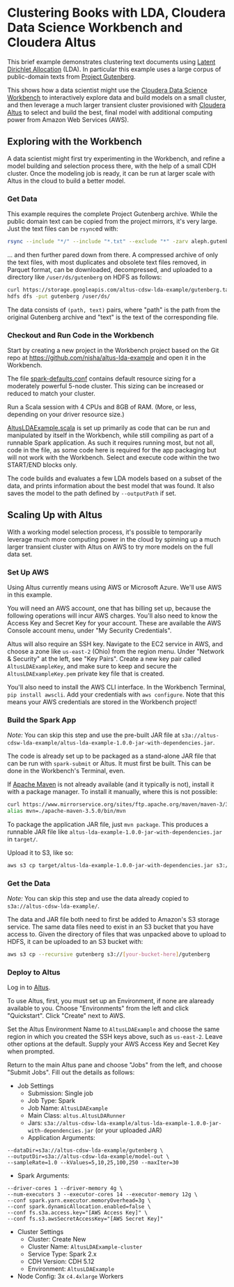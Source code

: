 # Clustering Books with LDA, Cloudera Data Science Workbench and Cloudera Altus

This brief example demonstrates clustering text documents using 
[Latent Dirichlet Allocation](https://en.wikipedia.org/wiki/Latent_Dirichlet_allocation) (LDA). In particular
this example uses a large corpus of public-domain texts from [Project Gutenberg](https://www.gutenberg.org/).

This shows how a data scientist might use the 
[Cloudera Data Science Workbench](https://www.cloudera.com/products/data-science-and-engineering/data-science-workbench.html) 
to interactively explore data and build models on a small cluster, and then leverage a much larger transient cluster
provisioned with [Cloudera Altus](https://www.cloudera.com/products/altus.html) to select and build the best, 
final model with additional computing power from Amazon Web Services (AWS).

## Exploring with the Workbench

A data scientist might first try experimenting in the Workbench, and refine a model building and selection process
there, with the help of a small CDH cluster. Once the modeling job is ready, it can be run at larger scale
with Altus in the cloud to build a better model.

### Get Data

This example requires the complete Project Gutenberg archive. While the public domain text can be copied
from the project mirrors, it's very large. Just the text files can be `rsync`ed with:

```bash
rsync --include "*/" --include "*.txt" --exclude "*" -zarv aleph.gutenberg.org::gutenberg gutenberg/
```

... and then further pared down from there. A compressed archive of only the text files, with most 
duplicates and obsolete text files removed, in Parquet format, can be downloaded, decompressed, 
and uploaded to a directory like `/user/ds/gutenberg` on HDFS as follows:

```bash
curl https://storage.googleapis.com/altus-cdsw-lda-example/gutenberg.tar | tar xv   
hdfs dfs -put gutenberg /user/ds/
```

The data consists of `(path, text)` pairs, where "path" is the path from the original Gutenberg archive
and "text" is the text of the corresponding file.

### Checkout and Run Code in the Workbench

Start by creating a new project in the Workbench project based on the Git repo at
https://github.com/nisha/altus-lda-example and open it in the Workbench.

The file [spark-defaults.conf](blob/master/spark-defaults.conf) contains default resource sizing
for a moderately powerful 5-node cluster. This sizing can be increased or reduced to match your
cluster.

Run a Scala session with 4 CPUs and 8GB of RAM. (More, or less, depending on your driver resource size.)

[AltusLDAExample.scala](blob/master/src/main/scala/com/datascience/altus/AltusLDAExample.scala) is set up
primarily as code that can be run and manipulated by itself in the Workbench, while still compiling
as part of a runnable Spark application. As such it requires running most, but not all, code in the file, as some code here is required for the
app packaging but will not work with the Workbench. Select and execute code within the two START/END blocks only.

The code builds and evaluates a few LDA models based on a subset of the data, and prints information
about the best model that was found. It also saves the model to the path defined by `--outputPath` if set.

## Scaling Up with Altus

With a working model selection process, it's possible to temporarily leverage much more computing power in
the cloud by spinning up a much larger transient cluster with Altus on AWS to try more models on the full data
set.

### Set Up AWS

Using Altus currently means using AWS or Microsoft Azure. We'll use AWS in this example.

You will need an AWS account, one that has billing set up, because
the following operations will incur AWS charges. You'll also need to know the Access Key and Secret Key for 
your account. These are available the AWS Console account menu, under "My Security Credentials".

Altus will also require an SSH key. Navigate to the EC2 service in AWS, and choose a zone like `us-east-2` (Ohio)
from the region menu. Under "Network & Security" at the left, see "Key Pairs". Create a new key pair called
`AltusLDAExampleKey`, and make sure to keep and secure the `AltusLDAExampleKey.pem` private key file that is
created.

You'll also need to install the AWS CLI interface. In the Workbench Terminal, `pip install awscli`.
Add your credentials with `aws configure`. Note that this means your AWS credentials are stored in the
Workbench project!

### Build the Spark App

*Note:* You can skip this step and use the pre-built JAR file at 
`s3a://altus-cdsw-lda-example/altus-lda-example-1.0.0-jar-with-dependencies.jar`.

The code is already set up to be packaged as a stand-alone JAR file that can be run with `spark-submit` or
Altus. It must first be built. This can be done in the Workbench's Terminal, even.

If [Apache Maven](https://maven.apache.org/) is not already available (and it typically is not), 
install it with a package manager. To install it manually, where this is not possible:

```bash
curl https://www.mirrorservice.org/sites/ftp.apache.org/maven/maven-3/3.5.0/binaries/apache-maven-3.5.0-bin.tar.gz | tar xz
alias mvn=./apache-maven-3.5.0/bin/mvn
```

To package the application JAR file, just `mvn package`. 
This produces a runnable JAR file like `altus-lda-example-1.0.0-jar-with-dependencies.jar` in `target/`.

Upload it to S3, like so:

```bash
aws s3 cp target/altus-lda-example-1.0.0-jar-with-dependencies.jar s3://[your-bucket-here]/
```

### Get the Data

*Note:* You can skip this step and use the data already copied to `s3a://altus-cdsw-lda-example/`.

The data and JAR file both need to first be added to Amazon's S3 storage service. The same data files need
to exist in an S3 bucket that you have access to. Given the directory of files that was unpacked above to
upload to HDFS, it can be uploaded to an S3 bucket with:

```bash
aws s3 cp --recursive gutenberg s3://[your-bucket-here]/gutenberg
```

### Deploy to Altus

Log in to [Altus](https://www.cloudera.com/products/altus.html).

To use Altus, first, you must set up an Environment, if none are alaready available to you. 
Choose "Environments" from the left and click "Quickstart". Click "Create" next to AWS. 

Set the Altus Environment Name to `AltusLDAExample` and choose the same region in which you created the SSH keys above,
such as `us-east-2`. Leave other options at the default. Supply your AWS Access Key and Secret Key when prompted.

Return to the main Altus pane and choose "Jobs" from the left, and choose "Submit Jobs". Fill out the details as
follows:

- Job Settings
  - Submission: Single job
  - Job Type: Spark
  - Job Name: `AltusLDAExample`
  - Main Class: `altus.AltusLDARunner`
  - Jars: `s3a://altus-cdsw-lda-example/altus-lda-example-1.0.0-jar-with-dependencies.jar` (or your uploaded JAR)
  - Application Arguments:
```
--dataDir=s3a://altus-cdsw-lda-example/gutenberg \
--outputDir=s3a://altus-cdsw-lda-example/model-out \
--sampleRate=1.0 --kValues=5,10,25,100,250 --maxIter=30
```
  - Spark Arguments:
```
--driver-cores 1 --driver-memory 4g \
--num-executors 3 --executor-cores 14 --executor-memory 12g \
--conf spark.yarn.executor.memoryOverhead=3g \
--conf spark.dynamicAllocation.enabled=false \
--conf fs.s3a.access.key="[AWS Access Key]" \
--conf fs.s3.awsSecretAccessKey="[AWS Secret Key]"
```
- Cluster Settings
  - Cluster: Create New
  - Cluster Name: `AltusLDAExample-cluster`
  - Service Type: Spark 2.x
  - CDH Version: CDH 5.12
  - Environment: `AltusLDAExample`
- Node Config: 3x `c4.4xlarge` Workers
